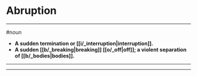 # Abruption
---
#noun
- **A sudden termination or [[i/_interruption|interruption]].**
- **A sudden [[b/_breaking|breaking]] [[o/_off|off]]; a violent separation of [[b/_bodies|bodies]].**
---
---
